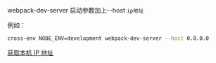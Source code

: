 webpack-dev-server 启动参数加上--host `ip地址`

例如：

```bash
cross-env NODE_ENV=development webpack-dev-server --host 0.0.0.0
```

[获取本机 IP 地址](#/blog/Node/获取本机IP（IPV4）)

